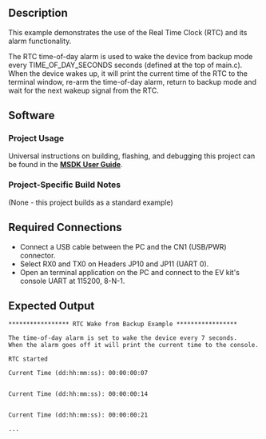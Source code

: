 ## Description

This example demonstrates the use of the Real Time Clock (RTC) and its alarm functionality.

The RTC time-of-day alarm is used to wake the device from backup mode every TIME\_OF\_DAY\_SECONDS seconds (defined at the top of main.c). When the device wakes up, it will print the current time of the RTC to the terminal window, re-arm the time-of-day alarm, return to backup mode and wait for the next wakeup signal from the RTC.

## Software

### Project Usage

Universal instructions on building, flashing, and debugging this project can be found in the **[MSDK User Guide](https://analogdevicesinc.github.io/msdk/USERGUIDE/)**.

### Project-Specific Build Notes

(None - this project builds as a standard example)

## Required Connections

-   Connect a USB cable between the PC and the CN1 (USB/PWR) connector.
-   Select RX0 and TX0 on Headers JP10 and JP11 (UART 0).
-   Open an terminal application on the PC and connect to the EV kit's console UART at 115200, 8-N-1.

## Expected Output

```
***************** RTC Wake from Backup Example *****************

The time-of-day alarm is set to wake the device every 7 seconds.
When the alarm goes off it will print the current time to the console.

RTC started

Current Time (dd:hh:mm:ss): 00:00:00:07


Current Time (dd:hh:mm:ss): 00:00:00:14


Current Time (dd:hh:mm:ss): 00:00:00:21

...
```


